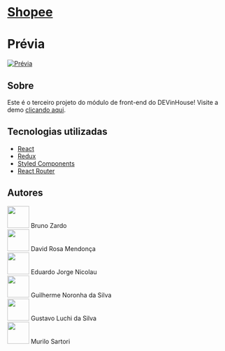 # [Shopee](https://ejnn.github.io/devinhouse-projeto3/)

# Prévia 
[![Prévia](https://i.gyazo.com/da7e69ef78bafd201446ddb1bcb1dfed.gif)](https://gyazo.com/da7e69ef78bafd201446ddb1bcb1dfed)

## Sobre

Este é o terceiro projeto do módulo de front-end do DEVinHouse! Visite a demo [clicando aqui](https://ejnn.github.io/devinhouse-projeto3/).

## Tecnologias utilizadas
+ [React](https://reactjs.org/)
+ [Redux](https://redux.js.org/)
+ [Styled Components](https://styled-components.com/)
+ [React Router](https://reactrouter.com/)

## Autores

<div> 
<img src="https://github.com/brunozardo.png" height="auto" width="50px"> Bruno Zardo
</div>
<div>
<img src="https://github.com/Mendoncadvd.png" height="auto" width="50px"> David Rosa Mendonça
</div>
<div> 
<img src="https://github.com/ejnn.png" height="auto" width="50px"> Eduardo Jorge Nicolau
</div>
<div>
<img src="https://github.com/GuiNoronhaS.png" height="auto" width="50px"> Guilherme Noronha da Silva
</div>
<div> 
<img src="https://github.com/gustavoluchi.png" height="auto" width="50px"> Gustavo Luchi da Silva
</div>
<div>
<img src="https://github.com/murilosartori.png" height="auto" width="50px"> Murilo Sartori
</div>
